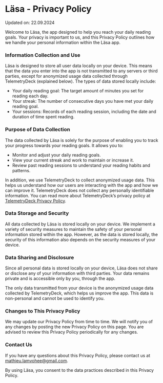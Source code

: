 # Läsa - Privacy Policy

Updated on: 22.09.2024

Welcome to Läsa, the app designed to help you reach your daily reading goals. Your privacy is important to us, and this Privacy Policy outlines how we handle your personal information within the Läsa app.

### Information Collection and Use

Läsa is designed to store all user data locally on your device. This means that the data you enter into the app is not transmitted to any servers or third parties, except for anonymized usage data collected through TelemetryDeck (explained below). The types of data stored locally include:

- Your daily reading goal: The target amount of minutes you set for reading each day.
- Your streak: The number of consecutive days you have met your daily reading goal.
- Your sessions: Records of each reading session, including the date and duration of time spent reading.

### Purpose of Data Collection

The data collected by Läsa is solely for the purpose of enabling you to track your progress towards your reading goals. It allows you to:

- Monitor and adjust your daily reading goals.
- View your current streak and work to maintain or increase it.
- Review past reading sessions to understand your reading habits and patterns.

In addition, we use TelemetryDeck to collect anonymized usage data. This helps us understand how our users are interacting with the app and how we can improve it. TelemetryDeck does not collect any personally identifiable information. You can read more about TelemetryDeck’s privacy policy at [TelemetryDeck Privacy Policy](https://telemetrydeck.com/privacy/).

### Data Storage and Security

All data collected by Läsa is stored locally on your device. We implement a variety of security measures to maintain the safety of your personal information stored within the app. However, as the data is stored locally, the security of this information also depends on the security measures of your device.

### Data Sharing and Disclosure

Since all personal data is stored locally on your device, Läsa does not share or disclose any of your information with third parties. Your data remains private and is accessible only by you, through the app.

The only data transmitted from your device is the anonymized usage data collected by TelemetryDeck, which helps us improve the app. This data is non-personal and cannot be used to identify you.

### Changes to This Privacy Policy

We may update our Privacy Policy from time to time. We will notify you of any changes by posting the new Privacy Policy on this page. You are advised to review this Privacy Policy periodically for any changes.

### Contact Us

If you have any questions about this Privacy Policy, please contact us at mathieu.lamvohee@gmail.com.

By using Läsa, you consent to the data practices described in this Privacy Policy.
